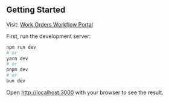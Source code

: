 ## Getting Started

Visit: [Work Orders Workflow Portal](https://work-order-workflows.vercel.app/work-orders/new)

First, run the development server:

```bash
npm run dev
# or
yarn dev
# or
pnpm dev
# or
bun dev
```

Open [http://localhost:3000](http://localhost:3000) with your browser to see the result.